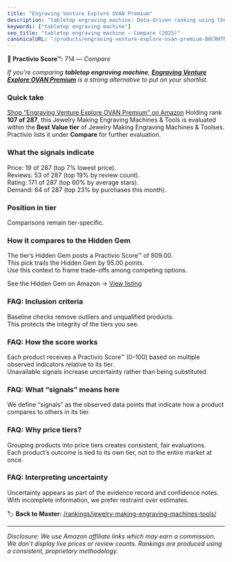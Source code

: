 ```yaml
---
title: "Engraving Venture Explore OVAN Premium"
description: "tabletop engraving machine: Data-driven ranking using the Practivio Score™. Positioned by quality, value, demand, findability, momentum."
keywords: ["tabletop engraving machine"]
seo_title: "tabletop engraving machine — Compare (2025)"
canonicalURL: "/products/engraving-venture-explore-ovan-premium-B0CRHTMTJJ/"
---
```


**🛒 Practivio Score™:** 714 — _Compare_


*If you're comparing **tabletop engraving machine**, **[Engraving Venture Explore OVAN Premium](https://www.amazon.com/dp/B0CRHTMTJJ?tag=practivio-20)** is a strong alternative to put on your shortlist.*
### Quick take
[Shop “Engraving Venture Explore OVAN Premium” on Amazon](https://www.amazon.com/dp/B0CRHTMTJJ?tag=practivio-20)
Holding rank **107 of 287**, this Jewelry Making Engraving Machines & Tools is evaluated within the **Best Value tier** of Jewelry Making Engraving Machines & Toolses.  
Practivio lists it under **Compare** for further evaluation.

### What the signals indicate
Price: 19 of 287 (top 7% lowest price).  
Reviews: 53 of 287 (top 19% by review count).  
Rating: 171 of 287 (top 60% by average stars).  
Demand: 64 of 287 (top 23% by purchases this month).

### Position in tier
Comparisons remain tier-specific.

### How it compares to the Hidden Gem
The tier’s Hidden Gem posts a Practivio Score™ of 809.00.  
This pick trails the Hidden Gem by 95.00 points.  
Use this context to frame trade-offs among competing options.  

See the Hidden Gem on Amazon → [View listing](https://www.amazon.com/dp/B077Y86FKJ?tag=practivio-20)

### FAQ: Inclusion criteria
Baseline checks remove outliers and unqualified products.  
This protects the integrity of the tiers you see.

### FAQ: How the score works
Each product receives a Practivio Score™ (0–100) based on multiple observed indicators relative to its tier.  
Unavailable signals increase uncertainty rather than being substituted.

### FAQ: What “signals” means here
We define “signals” as the observed data points that indicate how a product compares to others in its tier.

### FAQ: Why price tiers?
Grouping products into price tiers creates consistent, fair evaluations.  
Each product’s outcome is tied to its own tier, not to the entire market at once.

### FAQ: Interpreting uncertainty
Uncertainty appears as part of the evidence record and confidence notes.  
With incomplete information, we prefer restraint over estimates.

<!-- Missing template for Compare/CompareWithinPriceClass -->


🏷️ **Back to Master:** [/rankings/jewelry-making-engraving-machines-tools/](/rankings/jewelry-making-engraving-machines-tools/)

---
_Disclosure: We use Amazon affiliate links which may earn a commission. We don’t display live prices or review counts. Rankings are produced using a consistent, proprietary methodology._
